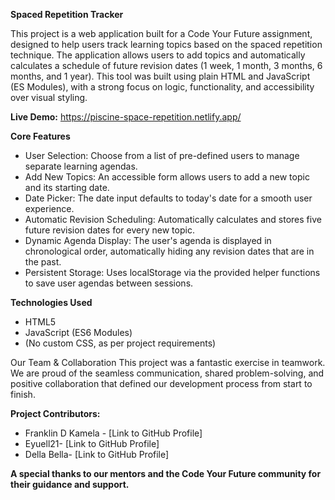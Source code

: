 
**Spaced Repetition Tracker**

This project is a web application built for a Code Your Future assignment, designed to help users track learning topics based on the spaced repetition technique. The application allows users to add topics and automatically calculates a schedule of future revision dates (1 week, 1 month, 3 months, 6 months, and 1 year).
This tool was built using plain HTML and JavaScript (ES Modules), with a strong focus on logic, functionality, and accessibility over visual styling.

**Live Demo:** https://piscine-space-repetition.netlify.app/

**Core Features**
* User Selection: Choose from a list of pre-defined users to manage separate learning agendas.
* Add New Topics: An accessible form allows users to add a new topic and its starting date.
* Date Picker: The date input defaults to today's date for a smooth user experience.
* Automatic Revision Scheduling: Automatically calculates and stores five future revision dates for every new topic.
* Dynamic Agenda Display: The user's agenda is displayed in chronological order, automatically hiding any revision dates that are in the past.
* Persistent Storage: Uses localStorage via the provided helper functions to save user agendas between sessions.

**Technologies Used**
* HTML5
* JavaScript (ES6 Modules)
* (No custom CSS, as per project requirements)


Our Team & Collaboration
This project was a fantastic exercise in teamwork. We are proud of the seamless communication, shared problem-solving, and positive collaboration that defined our development process from start to finish.

**Project Contributors:**

* Franklin D Kamela - [Link to GitHub Profile]
* Eyuell21- [Link to GitHub Profile]
* Della Bella- [Link to GitHub Profile]

**A special thanks to our mentors and the Code Your Future community for their guidance and support.**
